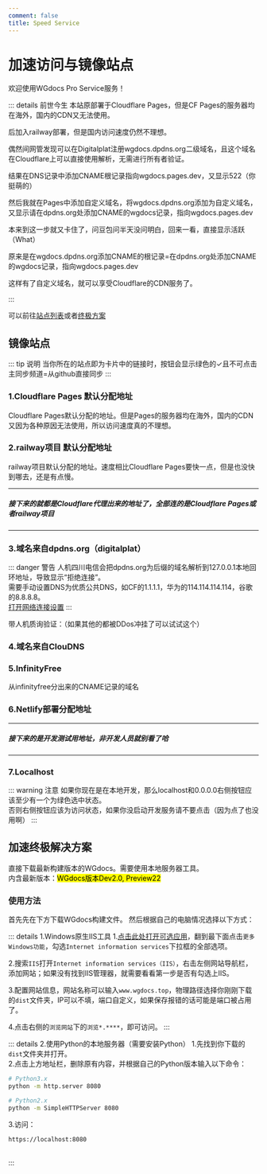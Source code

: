 ```yaml
---
comment: false
title: Speed Service
---
```


# 加速访问与镜像站点
欢迎使用WGdocs Pro Service服务！

::: details 前世今生
本站原部署于Cloudflare Pages，但是CF Pages的服务器均在海外，国内的CDN又无法使用。

后加入railway部署，但是国内访问速度仍然不理想。

偶然间网管发现可以在Digitalplat注册wgdocs.dpdns.org二级域名，且这个域名在Cloudflare上可以直接使用解析，无需进行所有者验证。

结果在DNS记录中添加CNAME根记录指向wgdocs.pages.dev，又显示522（你挺萌的）

然后我就在Pages中添加自定义域名，将wgdocs.dpdns.org添加为自定义域名，又显示请在dpdns.org处添加CNAME的wgdocs记录，指向wgdocs.pages.dev

本来到这一步就又卡住了，问豆包问半天没问明白，回来一看，直接显示活跃（What）

原来是在wgdocs.dpdns.org添加CNAME的根记录=在dpdns.org处添加CNAME的wgdocs记录，指向wgdocs.pages.dev

这样有了自定义域名，就可以享受Cloudflare的CDN服务了。

:::

可以前往[站点列表](#镜像站点)或者[终极方案](#加速终极解决方案)

## 镜像站点

::: tip 说明
当你所在的站点即为卡片中的链接时，按钮会显示绿色的✓且不可点击<br>
主同步频道=从github直接同步
:::
### 1.Cloudflare Pages 默认分配地址<badge type='tip' text='主同步频道' /><badge type='danger' text='极慢' />

<LinkCard
  title="wgdocs.pages.dev"
  bg-image="https://cf-assets.www.cloudflare.com/slt3lc6tev37/1wf4qdGsPqa2UUSEoa4Yyg/3250a65f210bbb7062ab4dd9a9bdf213/logo-cloudflare-dark.svg"
  link="wgdocs.pages.dev"
/>

Cloudflare Pages默认分配的地址。但是Pages的服务器均在海外，国内的CDN又因为各种原因无法使用，所以访问速度真的不理想。

### 2.railway项目 默认分配地址<badge type='tip' text='主同步频道' /><badge type='warning' text='较慢' />

<LinkCard
  title="wgdocs.up.railway.app"
  tcolor="white"
  bg-image="https://railway.com/brand/logotype-light.png"
  link="wgdocs.up.railway.app"
/>

railway项目默认分配的地址。速度相比Cloudflare Pages要快一点，但是也没快到哪去，还是有点慢。

---

##### 接下来的就都是Cloudflare代理出来的地址了，全部连的是Cloudflare Pages或者railway项目

---

### 3.域名来自dpdns.org（digitalplat）<badge type='tip' text='主同步频道' /><badge type='tip' text='快速' /><badge type='danger' text='需手动设置DNS' />

::: danger 警告
人机四川电信会把dpdns.org为后缀的域名解析到127.0.0.1本地回环地址，导致显示“拒绝连接”。<br>
需要手动设置DNS为优质公共DNS，如CF的1.1.1.1，华为的114.114.114.114，谷歌的8.8.8.8。<br><a href="ms-settings:network-status">打开网络连接设置</a>
:::

<LinkCard
  title="wgdocs.dpdns.org"
  bg-image="/pictures/application/Cloudflare账户.png"
  link="wgdocs.dpdns.org"
/>

带人机质询验证：（如果其他的都被DDos冲挂了可以试试这个）

<LinkCard
  title="mengmiya1027.dpdns.org"
  bg-image="/pictures/application/Cloudflare账户.png"
  link="mengmiya1027.dpdns.org"
/>

### 4.域名来自ClouDNS<badge type='tip' text='主同步频道' /><badge type='tip' text='快速' />

<LinkCard
  title="wgdocs.ip-ddns.com"
  bg-image="https://www.cloudns.net/i/cloudns_yt_image-fs8.png"
  link="wgdocs.ip-ddns.com"
/>

<LinkCard
  title="wgdocs.ddns-ip.net"
  bg-image="https://www.cloudns.net/i/cloudns_yt_image-fs8.png"
  link="wgdocs.ddns-ip.net"
/>

### 5.InfinityFree<badge type='tip' text='主同步频道' /><badge type='info' text='中速' />

<LinkCard
  title="wgdocs.mmy.kesug.com"
  bg-image="/pictures/application/Cloudflare账户.png"
  link="wgdocs.mmy.kesug.com"
/>
从infinityfree分出来的CNAME记录的域名

### 6.Netlify部署分配地址<badge type='tip' text='主同步频道' /><badge type='info' text='中速' />

<LinkCard
  title="wgdocs.netlify.app"
  bg-image="https://www.netlify.com/assets/logos/full/small/lightmode/logo-netlify-small-monochrome-lightmode.svg"
  link="wgdocs.netlify.app"
/>

---

##### 接下来的是开发测试用地址，非开发人员就别看了哈

---

### 7.Localhost<badge type='warning' text='测试用' />
<LinkCard
  title="localhost"
  bg-image="https://www.keneuc.cn/uploads/allimg/20221207/1-22120FI502V1.jpg"
  link="localhost"
/>

<LinkCard
title="0.0.0.0"
bg-image="https://www.keneuc.cn/uploads/allimg/20221207/1-22120FI502V1.jpg"
link="0.0.0.0"
/>

::: warning 注意
如果你现在是在本地开发，那么localhost和0.0.0.0右侧按钮应该至少有一个为绿色选中状态。<br>
否则右侧按钮应该为访问状态，如果你没启动开发服务请不要点击（因为点了也没用啊）
:::

## 加速终极解决方案

直接下载最新构建版本的WGdocs。需要使用本地服务器工具。<br>
内含最新版本：<mark>WGdocs版本Dev2.0, Preview22</mark>

### 使用方法
首先先在下方下载WGdocs构建文件。
然后根据自己的电脑情况选择以下方式：

::: details 1.Windows原生IIS工具
1.<a href="ms-settings:optionalfeatures">点击此处打开可选应用</a>，翻到最下面点击`更多Windows功能`，勾选`Internet information services`下拉框的全部选项。

2.搜索`IIS`打开`Internet information services（IIS）`，右击左侧网站导航栏，添加网站；如果没有找到IIS管理器，就需要看看第一步是否有勾选上IIS。

3.配置网站信息，网站名称可以输入`www.wgdocs.top`，物理路径选择你刚刚下载的`dist`文件夹，IP可以不填，端口自定义，如果保存报错的话可能是端口被占用了。

4.点击右侧的`浏览网站`下的`浏览*.****`，即可访问。
:::

::: details 2.使用Python的本地服务器（需要安装Python）
1.先找到你下载的`dist`文件夹并打开。<br>
2.点击上方地址栏，删除原有内容，并根据自己的Python版本输入以下命令：
```bash
# Python3.x
python -m http.server 8080

# Python2.x
python -m SimpleHTTPServer 8080
```
3.访问：
```
https://localhost:8080
```
<br>
:::

<DownloadLinkCollector
  title="WGdocs构建文件"
  bg-image="https://img3.downza.cn/zt/202212/103056-6397e3e0afd4a.jpg"
  bcolor="gold"
  :downloads="[
  {
    text: 'huang1111网盘',
    link: 'https://pan.huang1111.cn/s/YLQ9WCA',
  },
  ]"
/>
